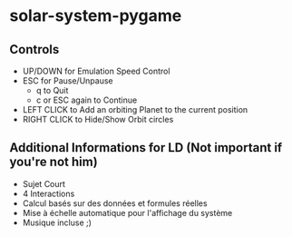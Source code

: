 # solar-system-pygame
## Controls
-   UP/DOWN for Emulation Speed Control
-   ESC for Pause/Unpause
	-	q to Quit
	-	c or ESC again to Continue
-	LEFT CLICK to Add an orbiting Planet to the current position
-	RIGHT CLICK to Hide/Show Orbit circles

## Additional Informations for LD (Not important if you're not him)
-   Sujet Court
-   4 Interactions
-   Calcul basés sur des données et formules réelles
-   Mise à échelle automatique pour l'affichage du système
-   Musique incluse ;)

